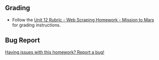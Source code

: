## Grading

* Follow the [Unit 12 Rubric - Web Scraping Homework - Mission to Mars](https://docs.google.com/document/d/1paGEIFS5yp2VQu6G8F45B4uj1t1t29zL73KEQrD0xpo/edit?usp=sharing) for grading instructions.

## Bug Report

[Having issues with this homework? Report a bug!](https://bit.ly/2x5PuSB)
